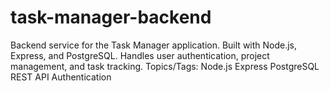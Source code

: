 # task-manager-backend
Backend service for the Task Manager application. Built with Node.js, Express, and PostgreSQL. Handles user authentication, project management, and task tracking.  Topics/Tags:  Node.js Express PostgreSQL REST API Authentication
